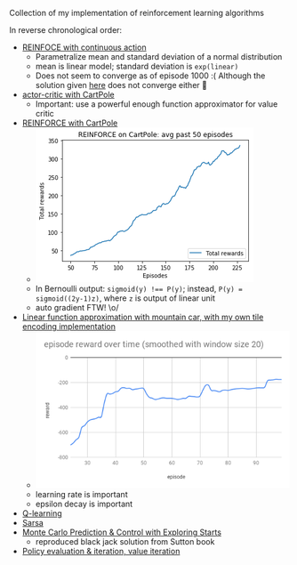 Collection of my implementation of reinforcement learning algorithms

In reverse chronological order:

- [REINFOCE with continuous action](https://github.com/xysun/rl-algorithms/blob/master/reinforce_continuous.py)
    - Parametralize mean and standard deviation of a normal distribution
    - mean is linear model; standard deviation is `exp(linear)`
    - Does not seem to converge as of episode 1000 :( Although the solution given [here](https://github.com/dennybritz/reinforcement-learning/blob/master/PolicyGradient/Continuous%20MountainCar%20Actor%20Critic%20Solution.ipynb) does not converge either :shrug:
- [actor-critic with CartPole](https://github.com/xysun/rl-algorithms/blob/master/actor_critic.py)
    - Important: use a powerful enough function approximator for value critic
- [REINFORCE with CartPole](https://github.com/xysun/rl-algorithms/blob/master/reinforce.py)
    - ![img](images/reinforce-cartpole.png)
    - In Bernoulli output: `sigmoid(y) !== P(y)`; instead, `P(y) = sigmoid((2y-1)z)`, where `z` is output of linear unit
    - auto gradient FTW! \o/
- [Linear function approximation with mountain car, with my own tile encoding implementation](https://github.com/xysun/rl-algorithms/blob/master/linear_fa_mountain_car.py)
    - ![img](images/linear-fa-mountain-car.png)
    - learning rate is important
    - epsilon decay is important
- [Q-learning](https://github.com/xysun/rl-algorithms/blob/master/q_learning.py)
- [Sarsa](https://github.com/xysun/rl-algorithms/blob/master/sarsa.py)
- [Monte Carlo Prediction & Control with Exploring Starts](https://github.com/xysun/rl-algorithms/blob/master/Monte-Carlo-Prediction-and-Control-with-Exploring-Starts.ipynb)
  - reproduced black jack solution from Sutton book
- [Policy evaluation & iteration, value iteration](https://github.com/xysun/rl-algorithms/blob/master/Policy-evaluation-Policy-iteration-and-Value-Iteration.ipynb)
